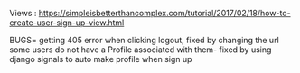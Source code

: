 
Views : https://simpleisbetterthancomplex.com/tutorial/2017/02/18/how-to-create-user-sign-up-view.html

BUGS= getting 405 error when clicking logout, fixed by changing the url
some users do not have a Profile associated with them- fixed by using django signals to auto make profile when sign up